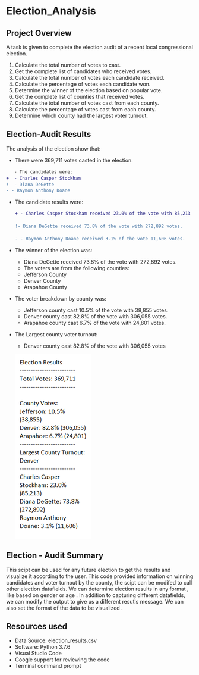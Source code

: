 # Election_Analysis

## Project Overview
A  task is given to complete the election audit of a recent local congressional election.

1. Calculate the total number of votes to cast.
2. Get the complete list of candidates who received votes.
3. Calculate the total number of votes each candidate received.
4. Calculate the percentage of votes each candidate won.
5. Determine the winner of the election based on popular vote.
6. Get the complete list of counties that received votes.
7. Calculate the total number of votes cast from each county.
8. Calculate the percentage of votes cast from each county.
0. Determine which county had the largest voter turnout.
 

## Election-Audit Results
The analysis of the election show that:
- There were 369,711 votes casted in the election.
```diff
   - The candidates were:
+  - Charles Casper Stockham 
!  - Diana DeGette
- - Raymon Anthony Doane
```

- The candidate results were:
  ```diff 
  + - Charles Casper Stockham received 23.0% of the vote with 85,213 votes.
   
  !- Diana DeGette received 73.8% of the vote with 272,892 votes.
 
  - - Raymon Anthony Doane received 3.1% of the vote 11,606 votes.
  ```
- The winner of the election was:
  - Diana DeGette received 73.8% of the vote with 272,892 votes.
  - The voters are from the following counties:
  - Jefferson County
  - Denver County
  - Arapahoe County
- The voter breakdown by county was:
  - Jefferson county cast 10.5% of the vote with 38,855 votes.
  - Denver county cast 82.8% of the vote with 306,055 votes.
  - Arapahoe county cast 6.7% of the vote with 24,801 votes.
- The Largest county voter turnout:
  - Denver county cast 82.8% of the vote with 306,055 votes
  
  ![test](election_results.png)
  
## Election - Audit Summary
This scipt can be used for any future election to get the results and visualize it according to the user. This code provided information on winning candidates and voter turnout by the county, the scipt can be modifed to call other election datafields. We can determine election results in any format , like based on gender or age . In addition to capturing different datafields, we can modify the output to give us a different resutls message. We can also set the format of the data to be visualized .

## Resources used
- Data Source: election_results.csv
- Software: Python 3.7.6
- Visual Studio Code
- Google support for reviewing the code 
- Terminal command prompt
